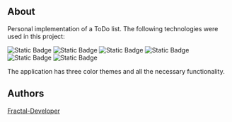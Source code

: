 ## About

Personal implementation of a ToDo list. The following technologies were used in this project:

![Static Badge](https://img.shields.io/badge/HTML-2F4F4F?logo=html5) 
![Static Badge](https://img.shields.io/badge/CSS-2F4F4F?logo=CSS3&logoColor=blue)
![Static Badge](https://img.shields.io/badge/JavaScript-2F4F4F?logo=javascript)
![Static Badge](https://img.shields.io/badge/React-2F4F4F?logo=react)
![Static Badge](https://img.shields.io/badge/createContext-useContext-2F4F4F?logo=react)
![Static Badge](https://img.shields.io/badge/react_icons-2F4F4F?logo=react)


The application has three color themes and all the necessary functionality.

## Authors
[Fractal-Developer](https://github.com/Fractal-Developer/Fractal-Developer)

